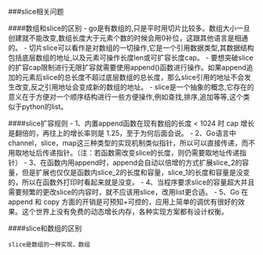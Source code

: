 ###slice相关问题

 ####数组和slice的区别
    - go是有数组的,只是平时用切片比较多。数组大小一旦创建就不能改变,数组长度大于元素个数的时候会用0补位，这跟其他语言是相通的。
    - 切片slice可以看作是对数组的一切操作,它是一个引用数据类型,其数据结构包括底层数组的地址,以及元素可操作长度len或可扩容长度cap。
    - 要想突破slice的扩容cap限制进行无限扩容就需要使用append()函数进行操作。如果append追加的元素后slice的总长度不超过底层数组的总长度，那么slice引用的地址不会发生改变,反之引用地址会变成新的数组的地址。
    - slice是一个抽象的概念,它存在的意义在于方便对一个顺序结构进行一些方便操作,例如查找,排序,追加等等,这个类似于python的list。
    
####slice扩容规则
    - 1、内置append函数在现有数组的长度 < 1024 时 cap 增长是翻倍的，再往上的增长率则是 1.25，至于为何后面会说。
    - 2、Go语言中channel，slice，map这三种类型的实现机制类似指针，所以可以直接传递，而不用取地址后传递指针。（注：若函数需改变slice的长度，则仍需要取地址传递指针）
    - 3、在函数内用append时，append会自动以倍增的方式扩展slice_2的容量，但是扩展也仅仅是函数内slice_2的长度和容量，slice_1的长度和容量是没变的，所以在函数外打印时看起来就是没变。
    - 4、当程序要求slice的容量超大并且需要频繁的更改slice的内容时，就不应该用slice，改用list更合适。
    - 5、Go 在 append 和 copy 方面的开销是可预知+可控的，应用上简单的调优有很好的效果。这个世界上没有免费的动态增长内存，各种实现方案都有设计权衡。
    
####slice和数组的区别

    slice是数组的一种实现，数组